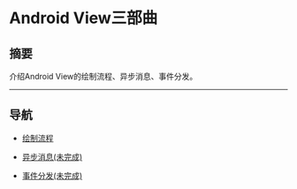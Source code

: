 # Android View三部曲

## 摘要

介绍Android View的绘制流程、异步消息、事件分发。

---
## 导航

- [绘制流程](RenderProcess.md)

- [异步消息(未完成)]()

- [事件分发(未完成)]()
